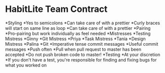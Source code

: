 # HabitLite Team Contract

*Styling
  *Yes to semicolons
    *Can take care of with a prettier
  *Curly braces will start on same line as loop
    *Can take care of with a prettier
*Pairing
  *Pro-pairing but work individually as feel needed
*Mistresses
  *Testing Mistress
    *Ginny
  *Git Mistress
    *Priya
  *Task Mistress
    *Tania
  *Design Mistress
    *Palina
*Git
  *Imperative tense commit messages
    *Useful commit messages
  *Push often
  *Pull when pull request to master has been accepted
  *Do not push broken code to master!
*Testing
  *At your discretion
    *If you don't have a test, you're responsible for finding and fixing bugs for what you worked on
  
